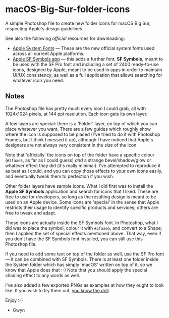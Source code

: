 # macOS-Big-Sur-folder-icons
A simple Photoshop file to create new folder icons for macOS Big Sur, respecting Apple's design guidelines.

See also the following _official_ resources for downloading:
  
* [Apple System Fonts](https://developer.apple.com/fonts/) — These are the new official system fonts used across all current Apple platforms.
* [Apple SF Symbols app](https://developer.apple.com/sf-symbols/) — this adds a further font, **SF Symbols**, meant to be used with the SF Pro font and including a set of 2400 ready-to-use icons, designed by Apple, meant to be used in apps in order to maintain UI/UX consistency; as well as a full application that allows searching for whatever icon you need.

## Notes
The Photoshop file has pretty much every icon I could grab, all with 1024x1024 pixels, at 144 ppi resolution. Each icon gets its own layer.

A few layers are special: there is a 'Folder' layer, on top of which you can place whatever you want. There are a few guides which roughly show where the icon is supposed to be placed (I've tried to do it with Photoshop Frames, but I think I messed it up), although I have noticed that Apple's designers are not always very consistent in the _size_ of the icon.

Note that 'officially' the icons on top of the folder have a specific colour (`#3faae5`, as far as I could guess) _and_ a strange bevel/shadow/glow or whatever effect they did (it's really minimal). I've attempted to reproduce it as best as I could, and you can copy those effects to your own icons easily, and eventually tweak them to perfection if you wish.

Other folder layers have sample icons. What I did first was to install the **Apple SF Symbols** application and search for icons that I liked. These are free to use for developers, so long as the resulting design is meant to be used on an Apple device. Some icons are 'special' in the sense that Apple restricts their usage to identify specific products and services; others are free to tweak and adapt.

Those icons are actually inside the SF Symbols font. In Photoshop, what I did was to place the symbol, colour it with `#3faae5`, and convert to a Shape; then I applied the set of special effects mentioned above. That way, even if you don't have the SF Symbols font installed, you can still use this Photoshop file.

If you need to add some text on top of the folder as well, use the SF Pro font — it can be combined with SF Symbols. There is at least one folder inside the System folder which has simply 'macOS' written on top of it, so we know that Apple does that :-) Note that you should apply the special shading effect to any words as well.

I've also added a few exported PNGs as examples at how they ought to look like. If you wish to try them out, [you know the drill](https://support.apple.com/en-gb/guide/mac-help/mchlp2313/mac).

Enjoy :-)

  - Gwyn
